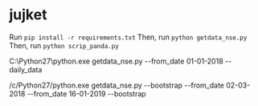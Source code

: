 # jujket
Run `pip install -r requirements.txt`
Then, run `python getdata_nse.py`
Then, run `python scrip_panda.py`


C:\Python27\python.exe getdata_nse.py --from_date 01-01-2018  --daily_data

/c/Python27/python.exe  getdata_nse.py --bootstrap --from_date 02-03-2018 --from_date 16-01-2019 --bootstrap